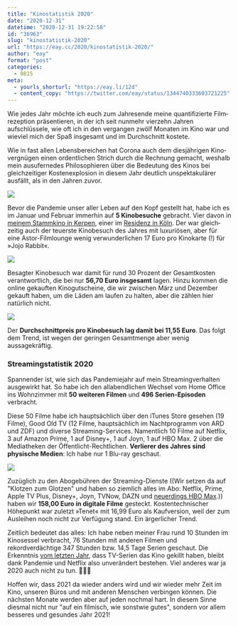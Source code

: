 ```yaml
---
title: "Kinostatistik 2020"
date: "2020-12-31"
datetime: "2020-12-31 19:22:58"
id: "36963"
slug: "kinostatistik-2020"
url: "https://eay.cc/2020/kinostatistik-2020/"
author: "eay"
format: "post"
categories:
  - 0815
meta:
  - yourls_shorturl: "https://eay.li/12d"
  - content_copy: "https://twitter.com/eay/status/1344740333603721225"
---
```


Wie jedes Jahr möchte ich euch zum Jahresende meine quantifizierte Film­rezeption präsentieren, in der ich seit nunmehr vierzehn Jahren aufschlüssele, wie oft ich in den vergangen zwölf Monaten im Kino war und wieviel mich der Spaß insgesamt und im Durchschnitt kostete.

Wie in fast allen Lebensbereichen hat Corona auch dem diesjährigen Kino­vergnügen einen ordentlichen Strich durch die Rechnung gemacht, weshalb mein ausufernedes Philosophieren über die Bedeutung des Kinos bei gleichzeitiger Kostenexplosion in diesem Jahr deutlich unspektakulärer ausfällt, als in den Jahren zuvor.

![](https://eay.cc/uploads/2020/kinostatistik2020_besuche.png)

Bevor die Pandemie unser aller Leben auf den Kopf gestellt hat, habe ich es im Januar und Februar immerhin auf **5 Kinobesuche** gebracht. Vier davon in [meinem Stammkino in Kerpen](http://www.euromax-cinemas.de/), einer im [Residenz in Köln](https://koeln.premiumkino.de/). Der war gleich­zeitig auch der teuerste Kinobesuch des Jahres mit luxuriösen, aber für eine Astor-Filmlounge wenig verwunderlichen 17 Euro pro Kinokarte (!) für »Jojo Rabbit«.

![](https://eay.cc/uploads/2020/kinostatistik2020_kosten.png)

Besagter Kinobesuch war damit für rund 30 Prozent der Gesamtkosten verant­wortlich, die bei nur **56,70 Euro insgesamt** lagen. Hinzu kommen die online gekauften Kinogutscheine, die wir zwischen März und Dezember gekauft haben, um die Läden am laufen zu halten, aber die zählen hier natürlich nicht.

![](https://eay.cc/uploads/2020/kinostatistik2020_preis.png)

Der **Durchschnittpreis pro Kinobesuch lag damit bei 11,55 Euro**. Das folgt dem Trend, ist wegen der geringen Gesamtmenge aber wenig aussagekräftig.

### Streamingstatistik 2020

Spannender ist, wie sich das Pandemiejahr auf mein Streamingverhalten ausgewirkt hat. So habe ich den allabendlichen Wechsel vom Home Office ins Wohnzimmer mit **50 weiteren Filmen** und **496 Serien-Episoden** verbracht.

Diese 50 Filme habe ich hauptsächlich über den iTunes Store gesehen (19 Filme), Good Old TV (12 Filme, hauptsächlich im Nachtprogramm von ARD und ZDF) und diverse Streaming-Services. Namentlich 10 Filme auf Netflix, 3 auf Amazon Prime, 1 auf Disney+, 1 auf Joyn, 1 auf HBO Max. 2 über die Mediatheken der Öffentlicht-Rechtlichen. **Verlierer des Jahres sind physische Medien**: Ich habe nur 1 Blu-ray geschaut.

![](https://eay.cc/uploads/2020/kinostatistik2020_verteilung.png)

Zuzüglich zu den Abogebühren der Streaming-Dienste ((Wir setzen da auf "Klotzen zum Glotzen" und haben so ziemlich alles im Abo: Netflix, Prime, Apple TV Plus, Disney+, Joyn, TVNow, DAZN und [neuerdings HBO Max](https://eay.cc/2020/ich-habe-hbo-max-in-deutschland-auf-einem-apple-tv-geguckt-so-you-dont-have-to/).)) haben wir **158,00 Euro in digitale Filme** gesteckt. Kostentechnischer Höhepunkt war zuletzt »Tenet« mit 16,99 Euro als Kaufversion, weil der zum Ausleihen noch nicht zur Verfügung stand. Ein ärgerlicher Trend.

Zeitlich bedeutet das alles: Ich habe neben meiner Frau rund 10 Stunden im Kinosessel verbracht, 76 Stunden mit anderen Filmen und rekordverdächtige 347 Stunden bzw. 14,5 Tage Serien geschaut. Die Erkenntnis [vom letzten Jahr](https://eay.cc/2019/kinostatistik-2019/), dass TV-Serien das Kino gekillt haben, bleibt dank Pandemie und Netflix also unverändert bestehen. Viel anderes war ja 2020 auch nicht zu tun. 🤷🏻‍♂️

Hoffen wir, dass 2021 da wieder anders wird und wir wieder mehr Zeit im Kino, unseren Büros und mit anderen Menschen verbingen können. Die nächsten Monate werden aber auf jeden nochmal hart. In diesem Sinne diesmal nicht nur "auf ein filmisch, wie sonstwie gutes", sondern vor allem besseres und gesundes Jahr 2021!
